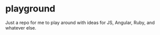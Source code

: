 playground
==========

Just a repo for me to play around with ideas for JS, Angular, Ruby, and whatever else.
